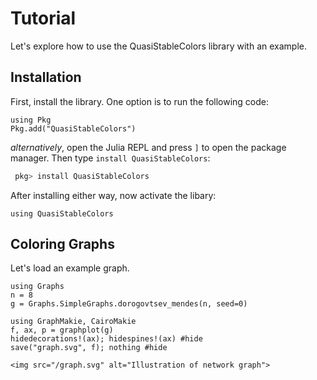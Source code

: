 # Tutorial

Let's explore how to use the QuasiStableColors library with an example.


## Installation
First, install the library. One option is to run the following code:
```@example
using Pkg
Pkg.add("QuasiStableColors")
```
*alternatively*, open the Julia REPL and press `]` to open the package manager.
Then type `install QuasiStableColors`:
```julia
 pkg> install QuasiStableColors
```

After installing either way, now activate the libary:
```@example
using QuasiStableColors
```
## Coloring Graphs
Let's load an example graph.

```@example
using Graphs
n = 8
g = Graphs.SimpleGraphs.dorogovtsev_mendes(n, seed=0)

using GraphMakie, CairoMakie
f, ax, p = graphplot(g)
hidedecorations!(ax); hidespines!(ax) #hide
save("graph.svg", f); nothing #hide
```

```@raw html
<img src="/graph.svg" alt="Illustration of network graph">
```
